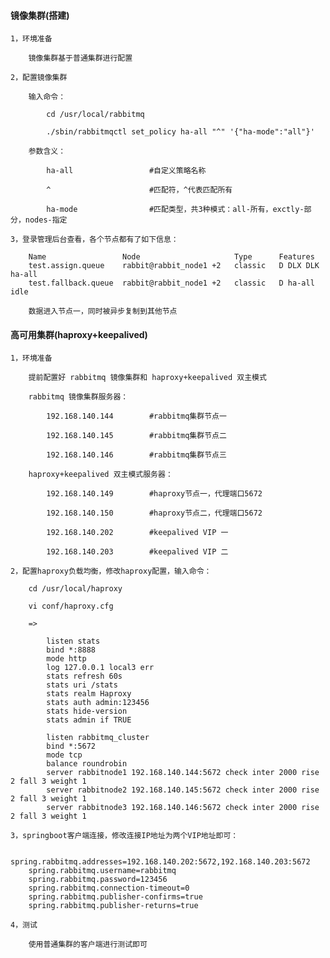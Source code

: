 
#### 镜像集群(搭建)

    1，环境准备

        镜像集群基于普通集群进行配置

    2，配置镜像集群

        输入命令：

            cd /usr/local/rabbitmq

            ./sbin/rabbitmqctl set_policy ha-all "^" '{"ha-mode":"all"}'

        参数含义：

            ha-all                 #自定义策略名称

            ^                      #匹配符，^代表匹配所有

            ha-mode                #匹配类型，共3种模式：all-所有，exctly-部分，nodes-指定

    3，登录管理后台查看，各个节点都有了如下信息：

        Name                 Node                     Type      Features    
        test.assign.queue    rabbit@rabbit_node1 +2   classic   D DLX DLK ha-all
        test.fallback.queue  rabbit@rabbit_node1 +2   classic   D ha-all idle    

        数据进入节点一，同时被异步复制到其他节点

#### 高可用集群(haproxy+keepalived)

    1，环境准备

        提前配置好 rabbitmq 镜像集群和 haproxy+keepalived 双主模式

        rabbitmq 镜像集群服务器：

            192.168.140.144        #rabbitmq集群节点一

            192.168.140.145        #rabbitmq集群节点二

            192.168.140.146        #rabbitmq集群节点三

        haproxy+keepalived 双主模式服务器：

            192.168.140.149        #haproxy节点一，代理端口5672

            192.168.140.150        #haproxy节点二，代理端口5672

            192.168.140.202        #keepalived VIP 一

            192.168.140.203        #keepalived VIP 二

    2，配置haproxy负载均衡，修改haproxy配置，输入命令：

        cd /usr/local/haproxy

        vi conf/haproxy.cfg

        =>

            listen stats
            bind *:8888
            mode http
            log 127.0.0.1 local3 err
            stats refresh 60s
            stats uri /stats
            stats realm Haproxy
            stats auth admin:123456
            stats hide-version
            stats admin if TRUE

            listen rabbitmq_cluster
            bind *:5672
            mode tcp
            balance roundrobin
            server rabbitnode1 192.168.140.144:5672 check inter 2000 rise 2 fall 3 weight 1
            server rabbitnode2 192.168.140.145:5672 check inter 2000 rise 2 fall 3 weight 1
            server rabbitnode3 192.168.140.146:5672 check inter 2000 rise 2 fall 3 weight 1

    3，springboot客户端连接，修改连接IP地址为两个VIP地址即可：

        spring.rabbitmq.addresses=192.168.140.202:5672,192.168.140.203:5672
        spring.rabbitmq.username=rabbitmq
        spring.rabbitmq.password=123456
        spring.rabbitmq.connection-timeout=0
        spring.rabbitmq.publisher-confirms=true
        spring.rabbitmq.publisher-returns=true

    4，测试

        使用普通集群的客户端进行测试即可
